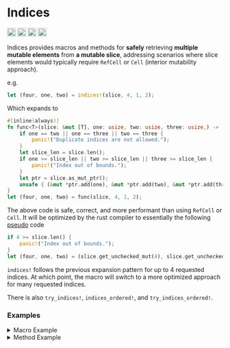 # Indices

[<img alt="github" src="https://img.shields.io/badge/github-mcmah309/indices-8da0cb?style=for-the-badge&labelColor=555555&logo=github" height="20">](https://github.com/mcmah309/indices)
[<img alt="crates.io" src="https://img.shields.io/crates/v/indices.svg?style=for-the-badge&color=fc8d62&logo=rust" height="20">](https://crates.io/crates/indices)
[<img alt="docs.rs" src="https://img.shields.io/badge/docs.rs-indices-66c2a5?style=for-the-badge&labelColor=555555&logo=docs.rs" height="20">](https://docs.rs/indices)
[<img alt="build status" src="https://img.shields.io/github/actions/workflow/status/mcmah309/indices/rust.yml?branch=master&style=for-the-badge" height="20">](https://github.com/mcmah309/indices/actions?query=branch%3Amaster)

Indices provides macros and methods for **safely** retrieving **multiple mutable elements** from **a mutable slice**,
addressing scenarios where slice elements would typically require `RefCell` or `Cell` (interior mutability approach).

e.g.
```rust
let (four, one, two) = indices!(slice, 4, 1, 2);
```
Which expands to
```rust
#[inline(always)]
fn func<T>(slice: &mut [T], one: usize, two: usize, three: usize,) -> (&mut T, &mut T, &mut T) {
    if one == two || one == three || two == three {
        panic!("Duplicate indices are not allowed.");
    }
    let slice_len = slice.len();
    if one >= slice_len || two >= slice_len || three >= slice_len {
        panic!("Index out of bounds.");
    }
    let ptr = slice.as_mut_ptr();
    unsafe { (&mut *ptr.add(one), &mut *ptr.add(two), &mut *ptr.add(three)) }
}
let (four, one, two) = func(slice, 4, 1, 2);
```
The above code is safe, correct, and more performant than using `RefCell` or `Cell`. It will be optimized by the rust compiler to essentially the following <ins>pseudo</ins> code
```rust
if 4 >= slice.len() {
    panic!("Index out of bounds.");
}
let (four, one, two) = (slice.get_unchecked_mut(4), slice.get_unchecked_mut(1), slice.slice.get_unchecked_mut(2))
```
`indices!` follows the previous expansion pattern for up to 4 requested indices.
At which point, the macro will switch to a more optimized approach for many requested indices.

There is also `try_indices!`, `indices_ordered!`, and `try_indices_ordered!`.

### Examples
<details>

<summary>Macro Example</summary>

All macros are zero allocation and allow retrieving a variable number of indices at runtime. Prefer macros when the number
of indices are known at compile time. e.g.
```rust
fn main() {
    struct Person {
        first: String,
        last: String,
    }
    let mut data = [
        Person { first: "John".to_string(), last: "Doe".to_string() },
        Person { first: "Jane".to_string(), last: "Smith".to_string() },
        Person { first: "Alice".to_string(), last: "Johnson".to_string() },
        Person { first: "Bob".to_string(), last: "Brown".to_string() },
        Person { first: "Charlie".to_string(), last: "White".to_string() },
    ];
    fn modify(data_slice: &mut [Person], index: usize){
        let (four, func_provided, three) = indices!(data_slice, 4, index, 3);
        four.last = "Black".to_string();
        func_provided.first = "Jack".to_string();
        three.last = "Jones".to_string();
    }
    let slice = data.as_mut_slice();
    modify(slice, 1);
    assert_eq!(data[4].last, "Black");
    assert_eq!(data[1].first, "Jack");
    assert_eq!(data[3].last, "Jones");
}
```

</details>

<details>

<summary>Method Example</summary>

Methods allow for more dynamic runtime retrieval when the number of indices is unknown at compile time. e.g.
```rust
fn main() {
    struct Node {
        index: usize,
        visited: usize,
        edges: Vec<usize>,
        message: String,
    }

    let mut graph = vec![
        Node {
            index: 0,
            visited: usize::MAX,
            edges: vec![1, 2],
            message: String::new(),
        },
        Node {
            index: 1,
            visited: usize::MAX,
            edges: vec![0, 2],
            message: String::new(),
        },
        Node {
            index: 2,
            visited: usize::MAX,
            edges: vec![3],
            message: String::new(),
        },
        Node {
            index: 4,
            visited: usize::MAX,
            edges: vec![1],
            message: String::new(),
        },
    ];

    fn traverse_graph(graph: &mut [Node], current: usize, start: usize) -> bool {
        if current == start {
            return true;
        }
        let edges = graph[current].edges.clone();
        let [mut current_node, mut edge_nodes] = indices_slices(graph, [&[current], &edges]);
        for edge_node in edge_nodes.iter_mut() {
            current_node[0].visited = current;
            edge_node.message.push_str(&format!(
                "This is Node `{}` Came from Node `{}`.",
                edge_node.index, current_node[0].visited
            ));
        }
        for edge in edges {
            if traverse_graph(graph, edge, start) {
                return true;
            }
        }
        return false;
    }
    traverse_graph(&mut *graph, 2, 0);
    let answers = [
        "This is Node `0` Came from Node `1`.",
        "This is Node `1` Came from Node `3`.",
        "This is Node `2` Came from Node `1`.",
        "This is Node `4` Came from Node `2`.",
    ];
    for (index, node) in graph.iter().enumerate() {
        assert_eq!(&node.message, answers[index]);
    }
}
```

</details>
